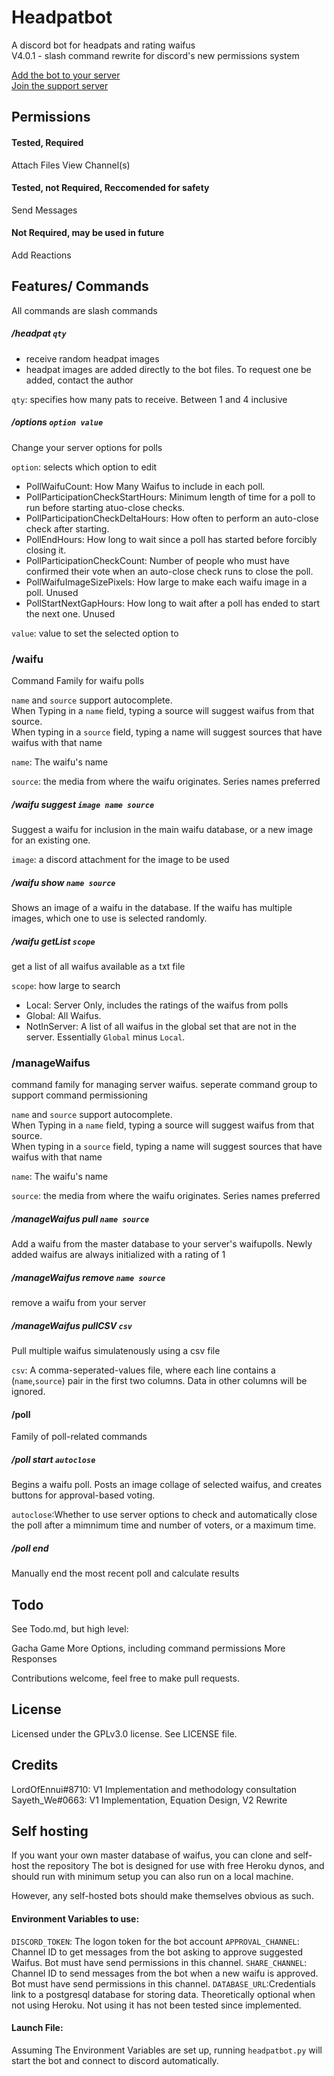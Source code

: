 <!--
 Copyright (C) 2022 Sayeth_We
 
 This file is part of HeadpatBot.
 
 HeadpatBot is free software: you can redistribute it and/or modify
 it under the terms of the GNU General Public License as published by
 the Free Software Foundation, either version 3 of the License, or
 (at your option) any later version.
 
 HeadpatBot is distributed in the hope that it will be useful,
 but WITHOUT ANY WARRANTY; without even the implied warranty of
 MERCHANTABILITY or FITNESS FOR A PARTICULAR PURPOSE.  See the
 GNU General Public License for more details.
 
 You should have received a copy of the GNU General Public License
 along with HeadpatBot.  If not, see <http://www.gnu.org/licenses/>.
-->

# Headpatbot

A discord bot for headpats and rating waifus  
V4.0.1 - slash command rewrite for discord's new permissions system

[Add the bot to your server](https://discord.com/api/oauth2/authorize?client_id=807859649621524490&permissions=33792&scope=bot)  
[Join the support server](https://discord.gg/yhQzBYqFZb)

## Permissions
#### Tested, Required
Attach Files
View Channel(s)
#### Tested, not Required, Reccomended for safety
Send Messages
#### Not Required, may be used in future
Add Reactions

## Features/ Commands
All commands are slash commands
##### /headpat `qty`
- receive random headpat images
- headpat images are added directly to the bot files. To request one be added, contact the author

`qty`: specifies how many pats to receive. Between 1 and 4 inclusive

##### /options `option value`
Change your server options for polls

`option`: selects which option to edit
- PollWaifuCount: How Many Waifus to include in each poll.
- PollParticipationCheckStartHours: Minimum length of time for a poll to run before starting atuo-close checks.
- PollParticipationCheckDeltaHours: How often to perform an auto-close check after starting.
- PollEndHours: How long to wait since a poll has started before forcibly closing it.
- PollParticipationCheckCount: Number of people who must have confirmed their vote when an auto-close check runs to close the poll.
- PollWaifuImageSizePixels: How large to make each waifu image in a poll. Unused
- PollStartNextGapHours: How long to wait after a poll has ended to start the next one. Unused

`value`: value to set the selected option to

### /waifu
Command Family for waifu polls

`name` and `source` support autocomplete.  
When Typing in a `name` field, typing a source will suggest waifus from that source.  
When typing in a `source` field, typing a name will suggest sources that have waifus with that name

`name`: The waifu's name

`source`: the media from where the waifu originates. Series names preferred
##### /waifu suggest `image name source`
Suggest a waifu for inclusion in the main waifu database, or a new image for an existing one.

`image`: a discord attachment for the image to be used

##### /waifu show `name source`
Shows an image of a waifu in the database. If the waifu has multiple images, which one to use is selected randomly.

##### /waifu getList `scope`
get a list of all waifus available as a txt file

`scope`: how large to search
- Local: Server Only, includes the ratings of the waifus from polls
- Global: All Waifus.
- NotInServer: A list of all waifus in the global set that are not in the server. Essentially `Global` minus `Local`. 

### /manageWaifus
command family for managing server waifus. seperate command group to support command permissioning

`name` and `source` support autocomplete.  
When Typing in a `name` field, typing a source will suggest waifus from that source.  
When typing in a `source` field, typing a name will suggest sources that have waifus with that name

`name`: The waifu's name

`source`: the media from where the waifu originates. Series names preferred

##### /manageWaifus pull `name source`
Add a waifu from the master database to your server's waifupolls. Newly added waifus are always initialized with a rating of 1

##### /manageWaifus remove `name source`
remove a waifu from your server

##### /manageWaifus pullCSV `csv`
Pull multiple waifus simulatenously using a csv file

`csv`: A comma-seperated-values file, where each line contains a (`name`,`source`) pair in the first two columns. Data in other columns will be ignored.

#### /poll
Family of poll-related commands

##### /poll start `autoclose`
Begins a waifu poll. Posts an image collage of selected waifus, and creates buttons for approval-based voting.

`autoclose`:Whether to use server options to check and automatically close the poll after a mimnimum time and number of voters, or a maximum time.

##### /poll end
Manually end the most recent poll and calculate results

## Todo
See Todo.md, but high level:

Gacha Game
More Options, including command permissions
More Responses

Contributions welcome, feel free to make pull requests.


## License
Licensed under the GPLv3.0 license. See LICENSE file.

## Credits
LordOfEnnui#8710: V1 Implementation and methodology consultation
Sayeth_We#0663: V1 Implementation, Equation Design, V2 Rewrite

## Self hosting

If you want your own master database of waifus, you can clone and self-host the repository
The bot is designed for use with free Heroku dynos, and should run with minimum setup
you can also run on a local machine.

However, any self-hosted bots should make themselves obvious as such.

#### Environment Variables to use:
`DISCORD_TOKEN`: The logon token for the bot account
`APPROVAL_CHANNEL`: Channel ID to get messages from the bot asking to approve suggested Waifus. Bot must have send permissions in this channel.
`SHARE_CHANNEL`: Channel ID to send messages from the bot when a new waifu is approved. Bot must have send permissions in this channel.
`DATABASE_URL`:Credentials link to a postgresql database for storing data. Theoretically optional when not using Heroku. Not using it has not been tested since implemented.

#### Launch File:
Assuming The Environment Variables are set up, running `headpatbot.py` will start the bot and connect to discord automatically.